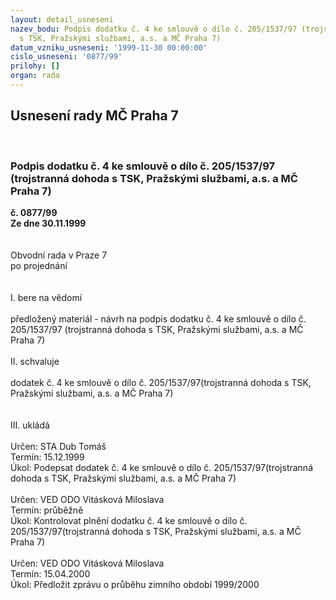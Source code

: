 ```yaml
---
layout: detail_usneseni
nazev_bodu: Podpis dodatku č. 4 ke smlouvě o dílo č. 205/1537/97 (trojstranná dohoda
  s TSK, Pražskými službami, a.s. a MČ Praha 7)
datum_vzniku_usneseni: '1999-11-30 00:00:00'
cislo_usneseni: '0877/99'
prilohy: []
organ: rada
---
```

<div id="ucUsn_pList" class="usn">
	<span><h2>Usnesení rady MČ Praha 7 </h2>
<br></span><div class="standBody">
<span><h3>Podpis dodatku č. 4 ke smlouvě o dílo č. 205/1537/97 (trojstranná dohoda s TSK, Pražskými službami, a.s. a MČ Praha 7)</h3></span><div class="center">
		<strong>č. 0877/99</strong><br>
	</div>
<div class="center">
		<strong>Ze dne 30.11.1999</strong><br><br>
	</div>
<br>Obvodní rada v Praze 7<br>po projednání<br><br><br>I.	bere na vědomí<br><br> předložený materiál - návrh na podpis dodatku č. 4 ke smlouvě o dílo č. 205/1537/97 (trojstranná dohoda s TSK, Pražskými službami, a.s. a MČ Praha 7)<br><br>II.	schvaluje <br><br>dodatek č. 4 ke smlouvě o dílo č. 205/1537/97(trojstranná dohoda s TSK, Pražskými službami, a.s. a MČ Praha 7)<br><br><br>III.	ukládá <br><br> Určen:	     	STA Dub Tomáš<br>Termín: 15.12.1999<br>Úkol:	Podepsat dodatek č. 4 ke smlouvě o dílo č. 205/1537/97(trojstranná dohoda s TSK, Pražskými službami, a.s. a MČ Praha 7)<br> <br> Určen:	     	VED ODO Vitásková Miloslava<br>Termín: průběžně<br>Úkol:	Kontrolovat plnění dodatku č. 4 ke smlouvě o dílo č. 205/1537/97(trojstranná dohoda s TSK, Pražskými službami, a.s. a MČ Praha 7)<br> <br> Určen:	     	VED ODO Vitásková Miloslava<br>Termín: 15.04.2000<br>Úkol:	Předložit zprávu o průběhu zimního období 1999/2000<br>
</div>
</div>